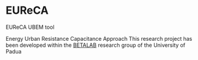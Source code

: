 # EUReCA
EUReCA UBEM tool

Energy Urban Resistance Capacitance Approach
This research project has been developed within the [BETALAB](https://research.dii.unipd.it/betalab/) research group of the University of Padua
